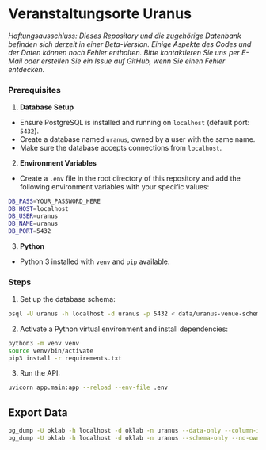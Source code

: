 # Veranstaltungsorte Uranus

_Haftungsausschluss: Dieses Repository und die zugehörige Datenbank befinden sich derzeit in einer Beta-Version. Einige Aspekte des Codes und der Daten können noch Fehler enthalten. Bitte kontaktieren Sie uns per E-Mail oder erstellen Sie ein Issue auf GitHub, wenn Sie einen Fehler entdecken._


### Prerequisites

1. **Database Setup**

- Ensure PostgreSQL is installed and running on `localhost` (default port: `5432`).
- Create a database named `uranus`, owned by a user with the same name.
- Make sure the database accepts connections from `localhost`.


2. **Environment Variables**

- Create a `.env` file in the root directory of this repository and add the following environment variables with your specific values:

```sh
DB_PASS=YOUR_PASSWORD_HERE
DB_HOST=localhost
DB_USER=uranus
DB_NAME=uranus
DB_PORT=5432
```


3. **Python**

- Python 3 installed with `venv` and `pip` available.



### Steps

1. Set up the database schema:

```sh
psql -U uranus -h localhost -d uranus -p 5432 < data/uranus-venue-schema.sql
```

2. Activate a Python virtual environment and install dependencies:

```sh
python3 -m venv venv
source venv/bin/activate
pip3 install -r requirements.txt
```

3. Run the API:

```sh
uvicorn app.main:app --reload --env-file .env
```



## Export Data

```sh
pg_dump -U oklab -h localhost -d oklab -n uranus --data-only --column-inserts --no-owner --no-comments --verbose -f uranus_data_dump.sql
pg_dump -U oklab -h localhost -d oklab -n uranus --schema-only --no-owner --no-comments --verbose -f uranus_schema_dump.sql
```